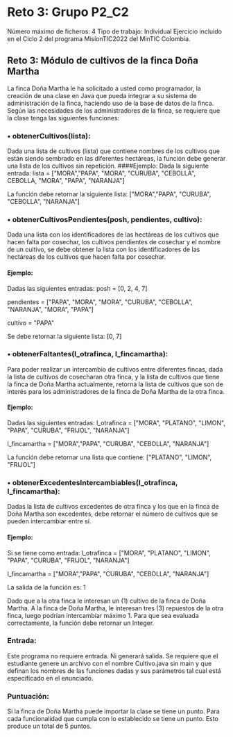 # Reto 3: Grupo P2_C2
Número máximo de ficheros: 4
Tipo de trabajo:  Individual
Ejercicio incluido en el Ciclo 2 del programa MisionTIC2022 del MinTIC Colombia.
## Reto 3: Módulo de cultivos de la finca Doña Martha
La finca Doña Martha le ha solicitado a usted como programador, la creación de una clase en Java que pueda integrar a su sistema de administración de la finca, haciendo uso de la base de datos de la finca.
Según las necesidades de los administradores de la finca, se requiere que la clase tenga las siguientes funciones:

### •	**obtenerCultivos(lista)**:
Dada una lista de cultivos (lista) que contiene nombres de los cultivos que están siendo sembrado en las diferentes hectáreas, la función debe generar una lista de los cultivos sin repetición.
####Ejemplo:
Dada la siguiente entrada:
lista = ["MORA","PAPA", "MORA", "CURUBA", "CEBOLLA", CEBOLLA, "MORA", "PAPA", "NARANJA"]

La función debe retornar la siguiente lista:
["MORA","PAPA", "CURUBA", "CEBOLLA", "NARANJA"]

### •	**obtenerCultivosPendientes(posh, pendientes, cultivo)**:
Dada una lista con los identificadores de las hectáreas de los cultivos que hacen falta por cosechar, los cultivos pendientes de cosechar y el nombre de un cultivo, se debe obtener la lista con los identificadores de las hectáreas de los cultivos que hacen falta por cosechar.
#### Ejemplo:
Dadas las siguientes entradas:
posh = [0, 2, 4, 7]

pendientes = ["PAPA", "MORA", "MORA", "CURUBA", "CEBOLLA", "NARANJA", "MORA", "PAPA"]

cultivo = "PAPA"

Se debe retornar la siguiente lista:
[0, 7]

### •	**obtenerFaltantes(l_otrafinca, l_fincamartha)**:
Para poder realizar un intercambio de cultivos entre diferentes fincas, dada la lista de cultivos de cosecharan otra finca, y la lista de cultivos que tiene la finca de Doña Martha actualmente, retorna la lista de cultivos que son de interés para los administradores de la finca de Doña Martha de la otra finca.
#### Ejemplo:
Dadas las siguientes entradas:
l_otrafinca = ["MORA", "PLATANO", "LIMON", "PAPA", "CURUBA", "FRIJOL", "NARANJA"]

l_fincamartha = ["MORA","PAPA", "CURUBA", "CEBOLLA", "NARANJA"]

La función debe retornar una lista que contiene:
["PLATANO", "LIMON", "FRIJOL"]

### •	obtenerExcedentesIntercambiables(l_otrafinca, l_fincamartha):
Dadas la lista de cultivos excedentes de otra finca y los que en la finca de Doña Martha son excedentes, debe retornar el número de cultivos que se pueden intercambiar entre sí.
#### Ejemplo:
Si se tiene como entrada:
l_otrafinca = ["MORA", "PLATANO", "LIMON", "PAPA", "CURUBA", "FRIJOL", "NARANJA"]

l_fincamartha = ["MORA","PAPA", "CURUBA", "CEBOLLA", "NARANJA"]

La salida de la función es:
1

Dado que a la otra finca le interesan un (1) cultivo de la finca de Doña Martha. A la finca de Doña Martha, le interesan tres (3) repuestos de la otra finca, luego podrían intercambiar máximo 1.
Para que sea evaluada correctamente, la función debe retornar un Integer.

### Entrada:
Este programa no requiere entrada. Ni generará salida. Se requiere que el estudiante genere un archivo con el nombre Cultivo.java sin main y que definan los nombres de las funciones dadas y sus parámetros tal cual está especificado en el enunciado.

### Puntuación:
Si la finca de Doña Martha puede importar la clase se tiene un punto. Para cada funcionalidad que cumpla con lo establecido se tiene un punto. Esto produce un total de 5 puntos.

